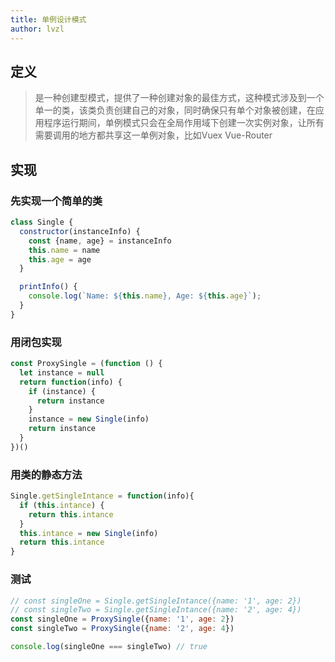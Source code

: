 ```yaml
---
title: 单例设计模式
author: lvzl
---
```


## 定义

> 是一种创建型模式，提供了一种创建对象的最佳方式，这种模式涉及到一个单一的类，该类负责创建自己的对象，同时确保只有单个对象被创建，在应用程序运行期间，单例模式只会在全局作用域下创建一次实例对象，让所有需要调用的地方都共享这一单例对象，比如Vuex Vue-Router

## 实现

### 先实现一个简单的类
```js
class Single {
  constructor(instanceInfo) {
    const {name, age} = instanceInfo
    this.name = name
    this.age = age
  }

  printInfo() {
    console.log(`Name: ${this.name}, Age: ${this.age}`);
  }
}
```
### 用闭包实现

```js
const ProxySingle = (function () {
  let instance = null
  return function(info) {
    if (instance) {
      return instance
    }
    instance = new Single(info)
    return instance
  }
})()
```
### 用类的静态方法
```js
Single.getSingleIntance = function(info){
  if (this.intance) {
    return this.intance
  }
  this.intance = new Single(info)
  return this.intance
}
```

### 测试
```js
// const singleOne = Single.getSingleIntance({name: '1', age: 2})
// const singleTwo = Single.getSingleIntance({name: '2', age: 4})
const singleOne = ProxySingle({name: '1', age: 2})
const singleTwo = ProxySingle({name: '2', age: 4})

console.log(singleOne === singleTwo) // true
```
